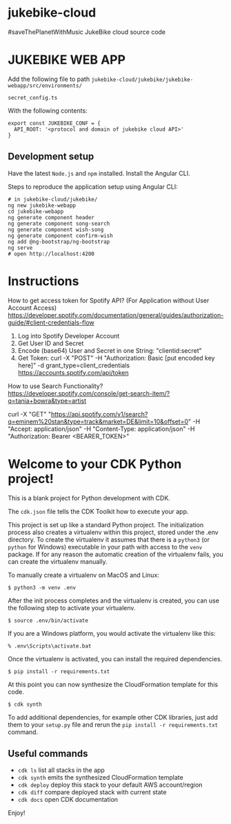 # jukebike-cloud
#saveThePlanetWithMusic JukeBike cloud source code

# JUKEBIKE WEB APP


Add the following file to path `jukebike-cloud/jukebike/jukebike-webapp/src/environments/`

`secret_config.ts`

With the following contents:

```
export const JUKEBIKE_CONF = {
  API_ROOT: '<protocol and domain of jukebike cloud API>'
}
```

## Development setup

Have the latest `Node.js` and `npm` installed.
Install the Angular CLI.

Steps to reproduce the application setup using Angular CLI:

```
# in jukebike-cloud/jukebike/
ng new jukebike-webapp
cd jukebike-webapp
ng generate component header
ng generate component song-search
ng generate component wish-song
ng generate component confirm-wish
ng add @ng-bootstrap/ng-bootstrap
ng serve
# open http://localhost:4200
```

# Instructions

How to get access token for Spotify API? (For Application without User Account Access)
https://developer.spotify.com/documentation/general/guides/authorization-guide/#client-credentials-flow
1. Log into Spotify Developer Account
2. Get User ID and Secret
3. Encode (base64) User and Secret in one String: "clientid:secret"
4. Get Token: curl -X "POST" -H "Authorization: Basic [put encoded key here]" -d grant_type=client_credentials https://accounts.spotify.com/api/token

How to use Search Functionality?
https://developer.spotify.com/console/get-search-item/?q=tania+bowra&type=artist

curl -X "GET" "https://api.spotify.com/v1/search?q=eminem%20stan&type=track&market=DE&limit=10&offset=0" -H "Accept: application/json" -H "Content-Type: application/json" -H "Authorization: Bearer <BEARER_TOKEN>"

# Welcome to your CDK Python project!

This is a blank project for Python development with CDK.

The `cdk.json` file tells the CDK Toolkit how to execute your app.

This project is set up like a standard Python project.  The initialization
process also creates a virtualenv within this project, stored under the .env
directory.  To create the virtualenv it assumes that there is a `python3`
(or `python` for Windows) executable in your path with access to the `venv`
package. If for any reason the automatic creation of the virtualenv fails,
you can create the virtualenv manually.

To manually create a virtualenv on MacOS and Linux:

```
$ python3 -m venv .env
```

After the init process completes and the virtualenv is created, you can use the following
step to activate your virtualenv.

```
$ source .env/bin/activate
```

If you are a Windows platform, you would activate the virtualenv like this:

```
% .env\Scripts\activate.bat
```

Once the virtualenv is activated, you can install the required dependencies.

```
$ pip install -r requirements.txt
```

At this point you can now synthesize the CloudFormation template for this code.

```
$ cdk synth
```

To add additional dependencies, for example other CDK libraries, just add
them to your `setup.py` file and rerun the `pip install -r requirements.txt`
command.

## Useful commands

 * `cdk ls`          list all stacks in the app
 * `cdk synth`       emits the synthesized CloudFormation template
 * `cdk deploy`      deploy this stack to your default AWS account/region
 * `cdk diff`        compare deployed stack with current state
 * `cdk docs`        open CDK documentation

Enjoy!
